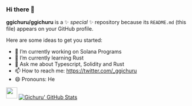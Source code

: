 ### Hi there 👋

**ggichuru/ggichuru** is a ✨ _special_ ✨ repository because its `README.md` (this file) appears on your GitHub profile.

Here are some ideas to get you started:

- 🔭 I’m currently working on Solana Programs
- 🌱 I’m currently learning Rust
- 💬 Ask me about Typescript, Solidity and Rust
- 📫 How to reach me: https://twitter.com/_ggichuru
- 😄 Pronouns: He

<img src="https://raw.githubusercontent.com/MartinHeinz/MartinHeinz/master/wave.gif" width="30px">
<a href="https://github.com/ggichuru/ggichuru">
  <img align="center" src="https://github-readme-stats.vercel.app/api?username=ggichuru&show_icons=true&line_height=27&count_private=true&title_color=ffffff&text_color=c9cacc&icon_color=2bbc8a&bg_color=1d1f21" alt="Gichuru' GitHub Stats" />
</a>
